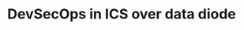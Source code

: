 ---
title: DevSecOps in ICS over data diode
permalink: "/program/presentations/michal-paulski/"
layout: presentation
speaker:
- name: Michal Paulski
  role: OT Security Architect
  work: Accenture
  image: michal-paulski
id: presentation
published: true
---